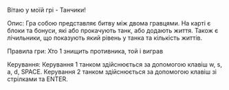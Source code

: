 Вітаю у моїй грі - Танчики!

Опис: Гра собою представляє битву між двома гравцями. На карті є блоки та бонуси, які або прокачують танк, або додають життя. Також є лічильники, що показують який рівень у танка та кількість життів.

Правила гри: Хто 1 знищить противника, той і виграв

Керування: Керування 1 танком здійснюється за допомогою клавіш w, s, a, d, SPACE. Керування 2 танком здійснюється за допомогою клавіш зі стрілками та ENTER.
